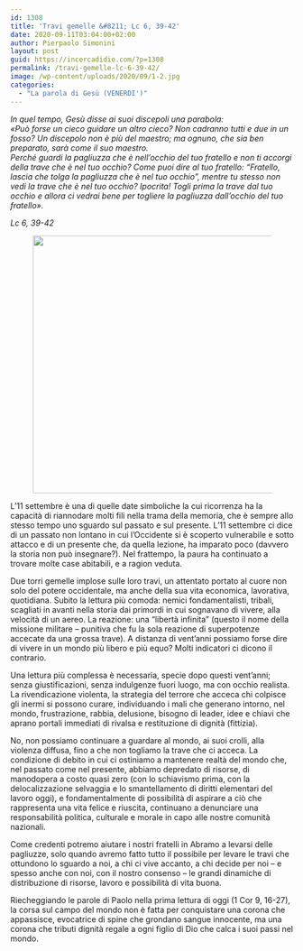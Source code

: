 ```yaml
---
id: 1308
title: 'Travi gemelle &#8211; Lc 6, 39-42'
date: 2020-09-11T03:04:00+02:00
author: Pierpaolo Simonini
layout: post
guid: https://incercadidio.com/?p=1308
permalink: /travi-gemelle-lc-6-39-42/
image: /wp-content/uploads/2020/09/1-2.jpg
categories:
  - "La parola di Gesù (VENERDI')"
---
```

_In quel tempo, Gesù disse ai suoi discepoli una parabola:  
«Può forse un cieco guidare un altro cieco? Non cadranno tutti e due in un fosso? Un discepolo non è più del maestro; ma ognuno, che sia ben preparato, sarà come il suo maestro.  
Perché guardi la pagliuzza che è nell&#8217;occhio del tuo fratello e non ti accorgi della trave che è nel tuo occhio? Come puoi dire al tuo fratello: &#8220;Fratello, lascia che tolga la pagliuzza che è nel tuo occhio&#8221;, mentre tu stesso non vedi la trave che è nel tuo occhio? Ipocrita! Togli prima la trave dal tuo occhio e allora ci vedrai bene per togliere la pagliuzza dall&#8217;occhio del tuo fratello»._

<p class="has-text-align-right">
  <em>Lc 6, 39-42</em>
</p><figure class="wp-block-image size-large is-resized">

<img src="https://incercadidio.com/wp-content/uploads/2020/09/2-1.jpg" alt="" class="wp-image-1310" width="533" height="457" srcset="https://incercadidio.com/wp-content/uploads/2020/09/2-1.jpg 323w, https://incercadidio.com/wp-content/uploads/2020/09/2-1-300x257.jpg 300w" sizes="(max-width: 533px) 100vw, 533px" /> </figure> 

L’11 settembre è una di quelle date simboliche la cui ricorrenza ha la capacità di riannodare molti fili nella trama della memoria, che è sempre allo stesso tempo uno sguardo sul passato e sul presente. L’11 settembre ci dice di un passato non lontano in cui l’Occidente si è scoperto vulnerabile e sotto attacco e di un presente che, da quella lezione, ha imparato poco (davvero la storia non può insegnare?). Nel frattempo, la paura ha continuato a trovare molte case abitabili, e a ragion veduta.

Due torri gemelle implose sulle loro travi, un attentato portato al cuore non solo del potere occidentale, ma anche della sua vita economica, lavorativa, quotidiana. Subito la lettura più comoda: nemici fondamentalisti, tribali, scagliati in avanti nella storia dai primordi in cui sognavano di vivere, alla velocità di un aereo. La reazione: una “libertà infinita” (questo il nome della missione militare – punitiva che fu la sola reazione di superpotenze accecate da una grossa trave). A distanza di vent’anni possiamo forse dire di vivere in un mondo più libero e più equo? Molti indicatori ci dicono il contrario.

Una lettura più complessa è necessaria, specie dopo questi vent’anni; senza giustificazioni, senza indulgenze fuori luogo, ma con occhio realista. La rivendicazione violenta, la strategia del terrore che acceca chi colpisce gli inermi si possono curare, individuando i mali che generano intorno, nel mondo, frustrazione, rabbia, delusione, bisogno di leader, idee e chiavi che aprano portali immediati di rivalsa e restituzione di dignità (fittizia).

No, non possiamo continuare a guardare al mondo, ai suoi crolli, alla violenza diffusa, fino a che non togliamo la trave che ci acceca. La condizione di debito in cui ci ostiniamo a mantenere realtà del mondo che, nel passato come nel presente, abbiamo depredato di risorse, di manodopera a costo quasi zero (con lo schiavismo prima, con la delocalizzazione selvaggia e lo smantellamento di diritti elementari del lavoro oggi), e fondamentalmente di possibilità di aspirare a ciò che rappresenta una vita felice e riuscita, continuano a denunciare una responsabilità politica, culturale e morale in capo alle nostre comunità nazionali.

Come credenti potremo aiutare i nostri fratelli in Abramo a levarsi delle pagliuzze, solo quando avremo fatto tutto il possibile per levare le travi che ottundono lo sguardo a noi, a chi ci vive accanto, a chi decide per noi – e spesso anche con noi, con il nostro consenso – le grandi dinamiche di distribuzione di risorse, lavoro e possibilità di vita buona.

Riecheggiando le parole di Paolo nella prima lettura di oggi (1 Cor 9, 16-27), la corsa sul campo del mondo non è fatta per conquistare una corona che appassisce, evocatrice di spine che grondano sangue innocente, ma una corona che tributi dignità regale a ogni figlio di Dio che calca i suoi passi nel mondo.